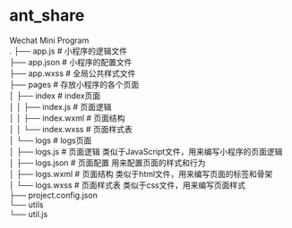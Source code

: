 # ant_share
Wechat Mini Program  
    .
    ├── app.js     # 小程序的逻辑文件  
    ├── app.json   # 小程序的配置文件  
    ├── app.wxss   # 全局公共样式文件  
    ├── pages      # 存放小程序的各个页面  
    │   ├── index  # index页面  
    │   │   ├── index.js     # 页面逻辑  
    │   │   ├── index.wxml   # 页面结构  
    │   │   └── index.wxss   # 页面样式表  
    │   └── logs   # logs页面  
    │       ├── logs.js      # 页面逻辑 类似于JavaScript文件，用来编写小程序的页面逻辑  
    │       ├── logs.json    # 页面配置 用来配置页面的样式和行为  
    │       ├── logs.wxml    # 页面结构 类似于html文件，用来编写页面的标签和骨架  
    │       └── logs.wxss    # 页面样式表 类似于css文件，用来编写页面样式  
    ├── project.config.json  
    └── utils  
        └── util.js  
